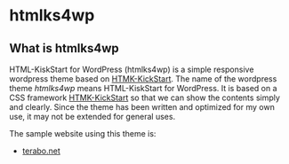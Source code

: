 htmlks4wp
=========

What is htmlks4wp
-----------------------------------------------------------

HTML-KiskStart for WordPress (htmlks4wp) is a simple responsive wordpress theme based on [HTMK-KickStart](http://www.99lime.com/).
The name of the wordpress theme _htmlks4wp_ means HTML-KiskStart for WordPress. It is based on a CSS framework [HTMK-KickStart](http://www.99lime.com/) so that we can show the contents simply and clearly. Since the theme has been written and optimized for my own use, it may not be extended for general uses.

The sample website using this theme is:  
- [terabo.net](http://www.terabo.net/)

